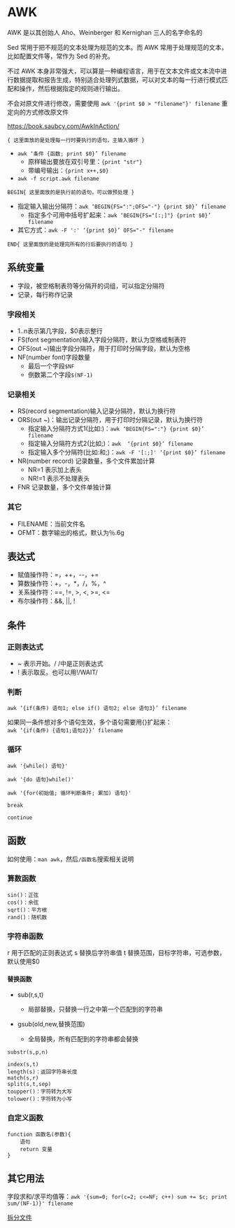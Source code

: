 # AWK

AWK 是以其创始人 Aho、Weinberger 和 Kernighan 三人的名字命名的

Sed 常用于把不规范的文本处理为规范的文本。而 AWK 常用于处理规范的文本，比如配置文件等，常作为 Sed 的补充。

不过 AWK 本身非常强大，可以算是一种编程语言，用于在文本文件或文本流中进行数据提取和报告生成，特别适合处理列式数据，可以对文本的每一行进行模式匹配和操作，然后根据指定的规则进行输出。

不会对原文件进行修改，需要使用 `awk '{print $0 > "filename"}' filename` 重定向的方式修改原文件

https://book.saubcy.com/AwkInAction/

`{ 这里面放的是处理每一行时要执行的语句，主输入循环 }`

- `awk ‘条件 {函数; print $0}’ filename`
  - 原样输出要放在双引号里：`{print "str"}`
  - 带编号输出：`{print x++,$0}`
- `awk -f script.awk filename`

`BEGIN{ 这里面放的是执行前的语句，可以做预处理 }`

- 指定输入输出分隔符：`awk ‘BEGIN{FS=":";OFS="-"} {print $0}’ filename`
  - 指定多个可用中括号扩起来：`awk ‘BEGIN{FS="[:;]"} {print $0}’ filename`
- 其它方式：`awk -F ':' ‘{print $0}’ OFS="-" filename`

`END{ 这里面放的是处理完所有的行后要执行的语句 }`

## 系统变量

- 字段，被空格制表符等分隔开的词组，可以指定分隔符
- 记录，每行称作记录

### 字段相关

- $1..$n表示第几字段，$0表示整行
- FS(font segmentation)输入字段分隔符，默认为空格或制表符
- OFS(out ~)输出字段分隔符，用于打印时分隔字段，默认为空格
- NF(number font)字段数量
  - 最后一个字段`$NF`
  - 倒数第二个字段`$(NF-1)`

### 记录相关

- RS(record segmentation)输入记录分隔符，默认为换行符
- ORS(out ~)：输出记录分隔符，用于打印时分隔记录，默认为换行符
  - 指定输入分隔符方式1(比如:)：`awk ‘BEGIN{FS=":"} {print $0}’ filename`
  - 指定输入分隔符方式2(比如;)：`awk  ‘{print $0}’ filename`
  - 指定输入多个分隔符(比如:和;)：`awk -F '[:;]' ‘{print $0}’ filename`
- NR(number record) 记录数量，多个文件累加计算
  - NR=1 表示加上表头
  - NR!=1 表示不处理表头
- FNR 记录数量，多个文件单独计算

### 其它

- FILENAME：当前文件名
- OFMT：数字输出的格式，默认为％.6g

## 表达式

- 赋值操作符：=，++，--，+=
- 算数操作符：+，-，*，/，%，^
- 关系操作符：==, !=, >, <, >=, <=
- 布尔操作符：&&, ||, !

## 条件

### 正则表达式

- ~ 表示开始。/ /中是正则表达式
- ! 表示取反。也可以用!/WAIT/

### 判断

`awk ‘{if(条件) 语句1; else if() 语句2; else 语句3}’ filename`

如果同一条件想对多个语句生效，多个语句需要用{}扩起来：  
`awk ‘{if(条件) {语句1;语句2}}’ filename`

### 循环

`awk '{while() 语句}'`

`awk '{do 语句}while()'`

`awk '{for(初始值; 循环判断条件; 累加) 语句}'`

`break`

`continue`

## 函数

如何使用：`man awk`，然后`/函数名`搜索相关说明

### 算数函数

```text
sin()：正弦
cos()：余弦
sqrt()：平方根
rand()：随机数
```

### 字符串函数

r 用于匹配的正则表达式
s 替换后字符串值
t 替换范围，目标字符串，可选参数，默认使用$0

#### 替换函数

- sub(r,s,t)
  - 局部替换，只替换一行之中第一个匹配到的字符串

- gsub(old,new,替换范围)
  - 全局替换，所有匹配到的字符串都会替换

```text
substr(s,p,n)

index(s,t)
length(s)：返回字符串长度
match(s,r)
split(s,t,sep)
toupper()：字符转为大写
tolower()：字符转为小写
```

### 自定义函数

```text
function 函数名(参数){
    语句
    return 变量
}
```

## 其它用法

字段求和/求平均值等：`awk '{sum=0; for(c=2; c<=NF; c++) sum += $c; print sum/(NF-1)}' filename`

[拆分文件](https://coolshell.cn/articles/9070.html)
